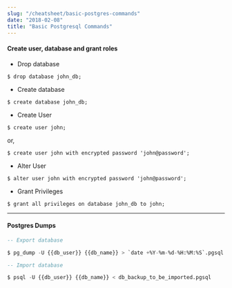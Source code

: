 ```yaml
---
slug: "/cheatsheet/basic-postgres-commands"
date: "2018-02-08"
title: "Basic Postgresql Commands"
---
```



#### Create user, database and grant roles

- Drop database
```
$ drop database john_db;
```

- Create database
```
$ create database john_db;
```
- Create User
```
$ create user john;
```
or,
```
$ create user john with encrypted password 'john@password';
```

- Alter User
```
$ alter user john with encrypted password 'john@password';
```

- Grant Privileges
```
$ grant all privileges on database john_db to john;
```

---

#### Postgres Dumps


```sql
-- Export database

$ pg_dump -U {{db_user}} {{db_name}} > `date +%Y-%m-%d-%H:%M:%S`.pgsql

-- Import database

$ psql -U {{db_user}} {{db_name}} < db_backup_to_be_imported.pgsql
```

